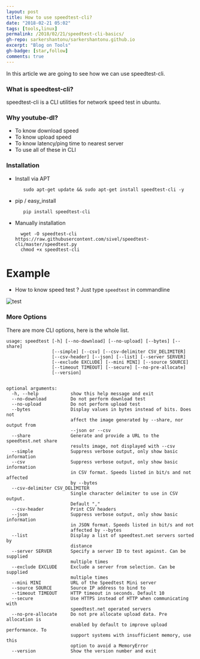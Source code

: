 ```yaml
---
layout: post
title: How to use speedtest-cli?
date: "2018-02-21 05:02"
tags: [tools,linux]
permalink: /2018/02/21/speedtest-cli-basics/
gh-repo: sarkershantonu/sarkershantonu.github.io
excerpt: "Blog on Tools"
gh-badge: [star,follow]
comments: true
---
```

In this article we are going to see how we can use speedtest-cli.

### What is speedtest-cli? 
speedtest-cli is a CLI utilities for network speed test in ubuntu. 

### Why youtube-dl?
- To know download speed
- To know upload speed
- To know latency/ping time to nearest server
- To use all of these in CLI 

### Installation 
- Install via APT

         sudo apt-get update && sudo apt-get install speedtest-cli -y
- pip / easy_install
  
         pip install speedtest-cli		
         
- Manually installation 

        wget -O speedtest-cli https://raw.githubusercontent.com/sivel/speedtest-cli/master/speedtest.py
        chmod +x speedtest-cli         	

# Example 
- How to know speed test ? Just type ```speedtest``` in commandline 

![test](/images/speedtest/speedtest-cli-link3.jpg)
		
### More Options 
There are more CLI options, here is the whole list. 		
```
usage: speedtest [-h] [--no-download] [--no-upload] [--bytes] [--share]
                 [--simple] [--csv] [--csv-delimiter CSV_DELIMITER]
                 [--csv-header] [--json] [--list] [--server SERVER]
                 [--exclude EXCLUDE] [--mini MINI] [--source SOURCE]
                 [--timeout TIMEOUT] [--secure] [--no-pre-allocate]
                 [--version]


optional arguments:
  -h, --help            show this help message and exit
  --no-download         Do not perform download test
  --no-upload           Do not perform upload test
  --bytes               Display values in bytes instead of bits. Does not
                        affect the image generated by --share, nor output from
                        --json or --csv
  --share               Generate and provide a URL to the speedtest.net share
                        results image, not displayed with --csv
  --simple              Suppress verbose output, only show basic information
  --csv                 Suppress verbose output, only show basic information
                        in CSV format. Speeds listed in bit/s and not affected
                        by --bytes
  --csv-delimiter CSV_DELIMITER
                        Single character delimiter to use in CSV output.
                        Default ","
  --csv-header          Print CSV headers
  --json                Suppress verbose output, only show basic information
                        in JSON format. Speeds listed in bit/s and not
                        affected by --bytes
  --list                Display a list of speedtest.net servers sorted by
                        distance
  --server SERVER       Specify a server ID to test against. Can be supplied
                        multiple times
  --exclude EXCLUDE     Exclude a server from selection. Can be supplied
                        multiple times
  --mini MINI           URL of the Speedtest Mini server
  --source SOURCE       Source IP address to bind to
  --timeout TIMEOUT     HTTP timeout in seconds. Default 10
  --secure              Use HTTPS instead of HTTP when communicating with
                        speedtest.net operated servers
  --no-pre-allocate     Do not pre allocate upload data. Pre allocation is
                        enabled by default to improve upload performance. To
                        support systems with insufficient memory, use this
                        option to avoid a MemoryError
  --version             Show the version number and exit
 
```